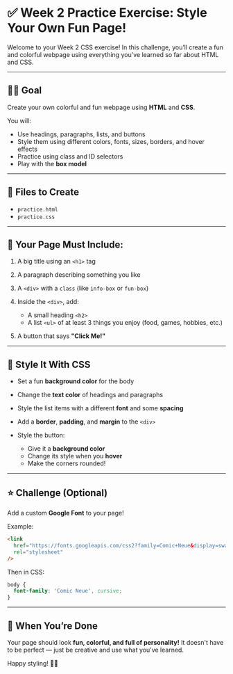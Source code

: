 # ✅ Week 2 Practice Exercise: Style Your Own Fun Page!

Welcome to your Week 2 CSS exercise! In this challenge, you’ll create a fun and colorful webpage using everything you’ve learned so far about HTML and CSS.

---

## 🧑‍🎨 Goal

Create your own colorful and fun webpage using **HTML** and **CSS**.

You will:

- Use headings, paragraphs, lists, and buttons
- Style them using different colors, fonts, sizes, borders, and hover effects
- Practice using class and ID selectors
- Play with the **box model**

---

## 📁 Files to Create

- `practice.html`
- `practice.css`

---

## 🧱 Your Page Must Include:

1. A big title using an `<h1>` tag
2. A paragraph describing something you like
3. A `<div>` with a `class` (like `info-box` or `fun-box`)
4. Inside the `<div>`, add:

   - A small heading `<h2>`
   - A list `<ul>` of at least 3 things you enjoy (food, games, hobbies, etc.)

5. A button that says **"Click Me!"**

---

## 🎨 Style It With CSS

- Set a fun **background color** for the body
- Change the **text color** of headings and paragraphs
- Style the list items with a different **font** and some **spacing**
- Add a **border**, **padding**, and **margin** to the `<div>`
- Style the button:

  - Give it a **background color**
  - Change its style when you **hover**
  - Make the corners rounded!

---

## ⭐ Challenge (Optional)

Add a custom **Google Font** to your page!

Example:

```html
<link
  href="https://fonts.googleapis.com/css2?family=Comic+Neue&display=swap"
  rel="stylesheet"
/>
```

Then in CSS:

```css
body {
  font-family: 'Comic Neue', cursive;
}
```

---

## 🏁 When You’re Done

Your page should look **fun, colorful, and full of personality!** It doesn't have to be perfect — just be creative and use what you've learned.

Happy styling! 🎨✨
